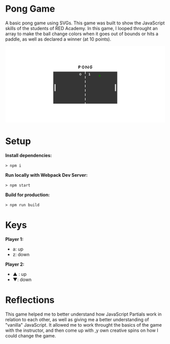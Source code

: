 # Pong Game

A basic pong game using SVGs. This game was built to show the JavaScript skills of the students of RED Academy. In this game, I looped throught an array to make the ball change colors when it goes out of bounds or hits a paddle, as well as declared a winner (at 10 points).

<img src="READMEscreenshot.png">

# Setup

**Install dependencies:**

`> npm i`

**Run locally with Webpack Dev Server:**

`> npm start`

**Build for production:**

`> npm run build`

# Keys

**Player 1:**
* a: up
* z: down

**Player 2:**
* ▲ : up
* ▼: down

# Reflections

This game helped me to better understand how JavaScript Partials work in relation to each other, as well as giving me a better understanding of "vanilla" JavaScript. It allowed me to work throught the basics of the game with the instructor, and then come up with ,y own creative spins on how I could change the game. 